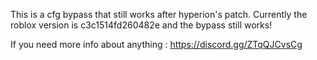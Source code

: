 This is a cfg bypass that still works after hyperion's patch. Currently the roblox version is c3c1514fd260482e and the bypass still works!

If you need more info about anything : https://discord.gg/ZTqQJCvsCg
